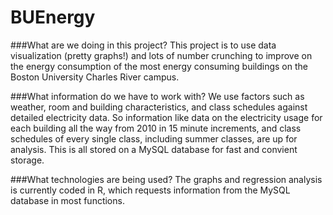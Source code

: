# BUEnergy

###What are we doing in this project?
This project is to use data visualization (pretty graphs!) and lots of number crunching to improve on the energy consumption of the most energy consuming buildings on the Boston University Charles River campus. 

###What information do we have to work with? 
We use factors such as weather, room and building characteristics, and class schedules against detailed electricity data. So information like data on the electricity usage for each building all the way from 2010 in 15 minute increments, and class 
schedules of every single class, including summer classes, are up for analysis. This is all stored on a MySQL database for fast and convient storage. 

###What technologies are being used?
The graphs and regression analysis is currently coded in R, which requests information from the MySQL database in most functions.

